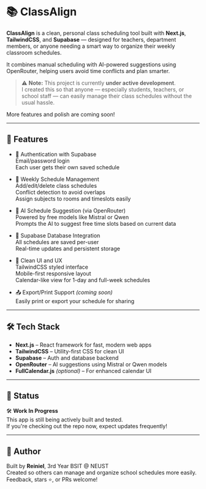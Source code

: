 # 📚 ClassAlign

**ClassAlign** is a clean, personal class scheduling tool built with **Next.js**, **TailwindCSS**, and **Supabase** — designed for teachers, department members, or anyone needing a smart way to organize their weekly classroom schedules.

It combines manual scheduling with AI-powered suggestions using OpenRouter, helping users avoid time conflicts and plan smarter.

> ⚠️ **Note:** This project is currently **under active development**.  
> I created this so that anyone — especially students, teachers, or school staff — can easily manage their class schedules without the usual hassle.

More features and polish are coming soon!

---

## 🚀 Features

- 🔐 Authentication with Supabase  
  Email/password login  
  Each user gets their own saved schedule

- 📅 Weekly Schedule Management  
  Add/edit/delete class schedules  
  Conflict detection to avoid overlaps  
  Assign subjects to rooms and timeslots easily

- 🤖 AI Schedule Suggestion (via OpenRouter)  
  Powered by free models like Mistral or Qwen  
  Prompts the AI to suggest free time slots based on current data

- 💾 Supabase Database Integration  
  All schedules are saved per-user  
  Real-time updates and persistent storage

- 🎨 Clean UI and UX  
  TailwindCSS styled interface  
  Mobile-first responsive layout  
  Calendar-like view for 1-day and full-week schedules

- 📤 Export/Print Support *(coming soon)*  
  Easily print or export your schedule for sharing

---

## 🛠️ Tech Stack

- **Next.js** – React framework for fast, modern web apps  
- **TailwindCSS** – Utility-first CSS for clean UI  
- **Supabase** – Auth and database backend  
- **OpenRouter** – AI suggestions using Mistral or Qwen models  
- **FullCalendar.js** *(optional)* – For enhanced calendar UI

---

## 🧪 Status

🛠️ **Work In Progress**  
This app is still being actively built and tested.  
If you're checking out the repo now, expect updates frequently!

---

## 🙌 Author

Built by **Reiniel**, 3rd Year BSIT @ NEUST  
Created so others can manage and organize school schedules more easily.  
Feedback, stars ⭐, or PRs welcome!
